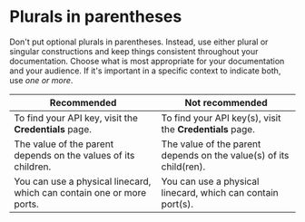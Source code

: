 # Plurals in parentheses  

Don't put optional plurals in parentheses. Instead, use either plural or
singular constructions and keep things consistent throughout your documentation. Choose
what is most appropriate for your documentation and your audience. If it's important in
a specific context to indicate both, use *one or more*.

| Recommended | Not recommended |
| --- | --- |
| To find your API key, visit the **Credentials** page. | To find your API key(s), visit the **Credentials** page. |
| The value of the parent depends on the values of its children. | The value of the parent depends on the value(s) of its child(ren). |
| You can use a physical linecard, which can contain one or more ports. | You can use a physical linecard, which can contain port(s). |




